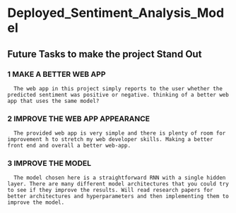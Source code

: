 # Deployed_Sentiment_Analysis_Model




## Future Tasks to make the project Stand Out

### 1 MAKE A BETTER WEB APP
      The web app in this project simply reports to the user whether the predicted sentiment was positive or negative. thinking of a better web app that uses the same model?

### 2 IMPROVE THE WEB APP APPEARANCE
      The provided web app is very simple and there is plenty of room for improvement h to stretch my web developer skills. Making a better front end and overall a better web-app.

### 3 IMPROVE THE MODEL
      The model chosen here is a straightforward RNN with a single hidden layer. There are many different model architectures that you could try to see if they improve the results. Will read research papers for better architectures and hyperparameters and then implementing them to improve the model.
